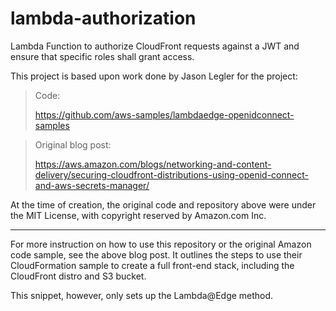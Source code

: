 # lambda-authorization

Lambda Function to authorize CloudFront requests against a JWT and ensure that specific roles shall grant access.

This project is based upon work done by Jason Legler for the project:

> Code:
>
> https://github.com/aws-samples/lambdaedge-openidconnect-samples

> Original blog post:
>
> https://aws.amazon.com/blogs/networking-and-content-delivery/securing-cloudfront-distributions-using-openid-connect-and-aws-secrets-manager/

At the time of creation, the original code and repository above were under the MIT License, with copyright reserved by Amazon.com Inc.

---

For more instruction on how to use this repository or the original Amazon code sample, see the above blog post. It outlines the steps to use their CloudFormation sample to create a full front-end stack, including the CloudFront distro and S3 bucket. 

This snippet, however, only sets up the Lambda@Edge method.